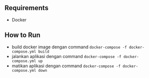 ## Requirements
- Docker

## How to Run
- build docker image dengan command `docker-compose -f docker-compose.yml build`
- jalankan aplikasi dengan command `docker-compose -f docker-compose.yml up`
- matikan aplikasi dengan command `docker-compose -f docker-compose.yml down`
